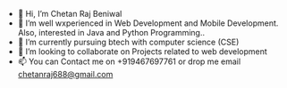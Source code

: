 - 👋 Hi, I’m Chetan Raj Beniwal
- 👀 I’m well wxperienced in Web Development and Mobile Development. Also, interested in Java and Python Programming..
- 🌱 I’m currently pursuing btech with computer science (CSE)
- 💞️ I’m looking to collaborate on Projects related to web development
- 📫 You can Contact me on +919467697761 or drop me email chetanraj688@gmail.com

<!---
Beniwal43/Beniwal43 is a ✨ special ✨ repository because its `README.md` (this file) appears on your GitHub profile.
You can click the Preview link to take a look at your changes.
--->
